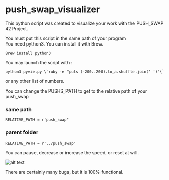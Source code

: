 # push_swap_visualizer
This python script was created to visualize your work with the PUSH_SWAP
42 Project.

You must put this script in the same path of your program\
You need python3.
You can install it with Brew.

```
Brew install python3
```

You may launch the script with :

```
python3 pyviz.py \`ruby -e "puts (-200..200).to_a.shuffle.join(' ')"\`
```

or any other list of numbers.

You can change the PUSHS_PATH to get to the relative path of your push_swap

### same path

```
RELATIVE_PATH = r'push_swap'
```

### parent folder

```
RELATIVE_PATH = r'../push_swap'
```

You can pause, decrease or increase the speed, or reset at will.

![alt text](https://preview.ibb.co/go8HHx/Screen_Shot_2018_03_20_at_18_04_38.png "Screenshot")

There are certainly many bugs, but it is 100% functional.
